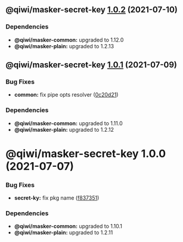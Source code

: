 ## @qiwi/masker-secret-key [1.0.2](https://github.com/qiwi/masker/compare/@qiwi/masker-secret-key@1.0.1...@qiwi/masker-secret-key@1.0.2) (2021-07-10)





### Dependencies

* **@qiwi/masker-common:** upgraded to 1.12.0
* **@qiwi/masker-plain:** upgraded to 1.2.13

## @qiwi/masker-secret-key [1.0.1](https://github.com/qiwi/masker/compare/@qiwi/masker-secret-key@1.0.0...@qiwi/masker-secret-key@1.0.1) (2021-07-09)


### Bug Fixes

* **common:** fix pipe opts resolver ([0c20d21](https://github.com/qiwi/masker/commit/0c20d2138f2d8e8319ca492077c2e6795b7c768b))





### Dependencies

* **@qiwi/masker-common:** upgraded to 1.11.0
* **@qiwi/masker-plain:** upgraded to 1.2.12

# @qiwi/masker-secret-key 1.0.0 (2021-07-07)


### Bug Fixes

* **secret-ky:** fix pkg name ([f837351](https://github.com/qiwi/masker/commit/f837351077a16a4f08d7e4560608b7ac54203337))





### Dependencies

* **@qiwi/masker-common:** upgraded to 1.10.1
* **@qiwi/masker-plain:** upgraded to 1.2.11
